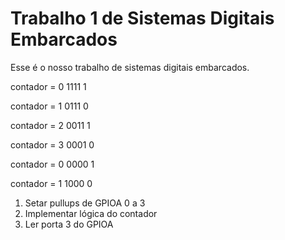 # Trabalho 1 de Sistemas Digitais Embarcados

Esse é o nosso trabalho de sistemas digitais embarcados.

contador = 0
1111
1

contador = 1
0111
0

contador = 2
0011
1

contador = 3
0001
0

contador = 0
0000
1

contador = 1
1000
0

1. Setar pullups de GPIOA 0 a 3
2. Implementar lógica do contador
3. Ler porta 3 do GPIOA
